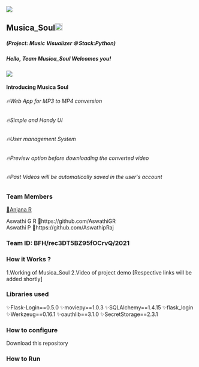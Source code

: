 <img src="https://trello-attachments.s3.amazonaws.com/542e9c6316504d5797afbfb9/542e9c6316504d5797afbfc1/39dee8d993841943b5723510ce663233/Frame_19.png">

## Musica_Soul<img src="https://notion-emojis.s3-us-west-2.amazonaws.com/v0/svg-twitter/1f3b5.svg" width=20px>
##### (Project: Music Visualizer ⦾  Stack:Python)
##### Hello, Team Musica_Soul Welcomes you! 
<div><img src="https://c.tenor.com/PWaOCHK8jKEAAAAj/music-notes-sound.gif"></div>

#### Introducing Musica Soul
###### 🔥Web App for MP3 to MP4 conversion
###### 🔥Simple and Handy UI
###### 🔥User management System
###### 🔥Preview option before downloading the converted video
###### 🔥Past Videos will be automatically saved in the user's account

### Team Members
<a href="https://github.com/AnjanaRajanM">📍Anjana R</a>
<div align="left" >Aswathi G R  📍https://github.com/AswathiGR</div>    
<div align="left">Aswathi P 📍https://github.com/AswathipRaj</div>
  
### Team ID: BFH/rec3DT5BZ95fOCrvQ/2021
### How it Works ?
1.Working of Musica_Soul
2.Video of project demo
[Respective links will be added shortly]

### Libraries used

✨Flask-Login==0.5.0 
✨moviepy==1.0.3
✨SQLAlchemy==1.4.15
✨flask_login
✨Werkzeug==0.16.1
✨oauthlib==3.1.0
✨SecretStorage==2.3.1


### How to configure
Download this repository
### How to Run

